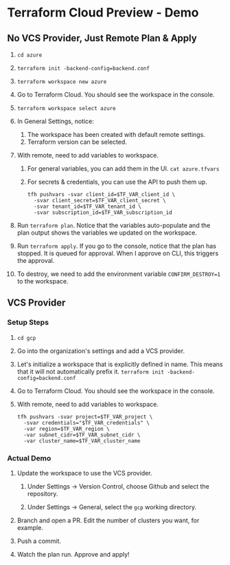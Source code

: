 # Terraform Cloud Preview - Demo

## No VCS Provider, Just Remote Plan & Apply
1. `cd azure`

1. `terraform init -backend-config=backend.conf`

1. `terraform workspace new azure`

1. Go to Terraform Cloud. You should see the workspace in the console.

1. `terraform workspace select azure`

1. In General Settings, notice:
   1. The workspace has been created with default remote settings.
   1. Terraform version can be selected.

1. With remote, need to add variables to workspace.

   1. For general variables, you can add them in the UI. `cat
      azure.tfvars`

   1. For secrets & credentials, you can use the API to push them up.
      ```shell
      tfh pushvars -svar client_id=$TF_VAR_client_id \
        -svar client_secret=$TF_VAR_client_secret \
        -svar tenant_id=$TF_VAR_tenant_id \
        -svar subscription_id=$TF_VAR_subscription_id
      ```

1. Run `terraform plan`. Notice that the variables auto-populate and the
   plan output shows the variables we updated on the workspace.

1. Run `terraform apply`. If you go to the console, notice that the plan
   has stopped. It is queued for approval. When I approve on CLI, this
   triggers the approval.

1. To destroy, we need to add the environment variable
   `CONFIRM_DESTROY=1` to the workspace.

## VCS Provider

### Setup Steps

1. `cd gcp`

1. Go into the organization's settings and add a VCS provider.

1. Let's initialize a workspace that is explicitly defined in name. This
   means that it will not automatically prefix it. `terraform init -backend-config=backend.conf`

1. Go to Terraform Cloud. You should see the workspace in the console.

1. With remote, need to add variables to workspace.
   ```shell
   tfh pushvars -svar project=$TF_VAR_project \
     -svar credentials="$TF_VAR_credentials" \
     -var region=$TF_VAR_region \
     -var subnet_cidr=$TF_VAR_subnet_cidr \
     -var cluster_name=$TF_VAR_cluster_name
   ```

### Actual Demo

1. Update the workspace to use the VCS provider.

   1. Under Settings -> Version Control, choose Github and select the
      repository.

   1. Under Settings -> General, select the `gcp` working directory.

1. Branch and open a PR. Edit the number of clusters you want, for example.

1. Push a commit.

1. Watch the plan run. Approve and apply!

